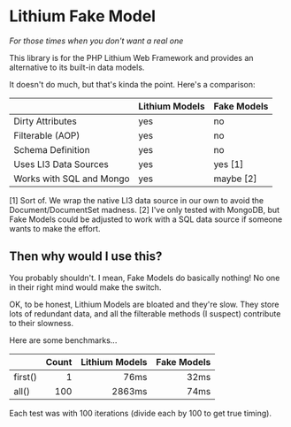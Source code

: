 # Lithium Fake Model

*For those times when you don't want a real one*

This library is for the PHP Lithium Web Framework and provides an alternative to its built-in data models.

It doesn't do much, but that's kinda the point. Here's a comparison:

|                          | Lithium Models | Fake Models |
| ------------------------ | -------------- | ----------- |
| Dirty Attributes         | yes            | no          |
| Filterable (AOP)         | yes            | no          |
| Schema Definition        | yes            | no          |
| Uses LI3 Data Sources    | yes            | yes [1]     |
| Works with SQL and Mongo | yes            | maybe [2]   |

[1] Sort of. We wrap the native LI3 data source in our own to avoid the Document/DocumentSet madness.
[2] I've only tested with MongoDB, but Fake Models could be adjusted to work with a SQL data source if someone wants to make the effort.

## Then why would I use this?

You probably shouldn't. I mean, Fake Models do basically nothing! No one in their right mind would make the switch.

OK, to be honest, Lithium Models are bloated and they're slow. They store lots of redundant data, and all the filterable methods (I suspect) contribute to their slowness.

Here are some benchmarks...

|             | Count | Lithium Models | Fake Models |
| ----------- | -----:| --------------:| -----------:|
| first()     | 1     | 76ms           | 32ms        |
| all()       | 100   | 2863ms         | 74ms        |

Each test was with 100 iterations (divide each by 100 to get true timing).